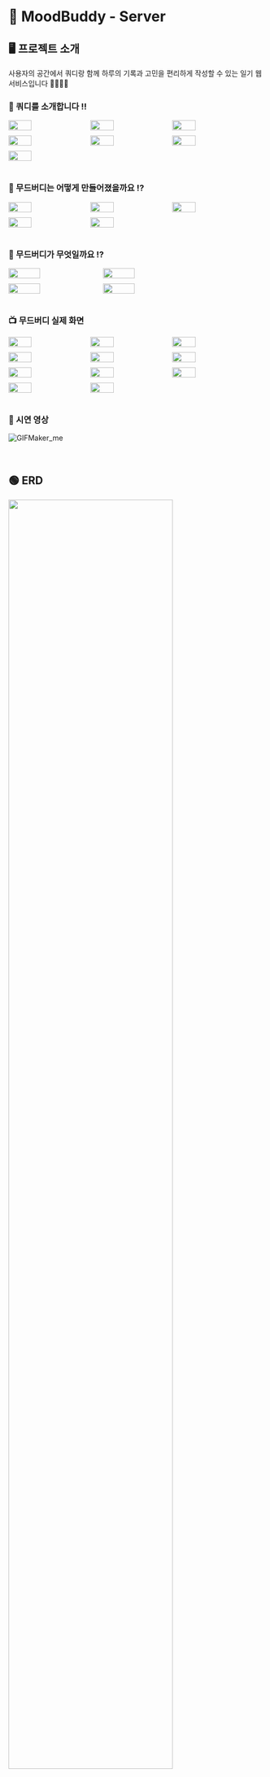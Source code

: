 # 📔 MoodBuddy - Server

## 🖥️ 프로젝트 소개
사용자의 공간에서 쿼디랑 함께 하루의 기록과 고민을 편리하게  작성할 수 있는 일기 웹 서비스입니다 👋🏾👋🏾


### 👤 쿼디를 소개합니다 ‼️
<div style="display: flex; flex-wrap: wrap; gap: 10px;">
  <img src="https://github.com/user-attachments/assets/2eba0acb-59a1-4c9c-af8b-1b1cc720e896" width="30%">
  <img src="https://github.com/user-attachments/assets/648cca1f-0ae2-418a-84d0-3746fdd5150e" width="30%">
  <img src="https://github.com/user-attachments/assets/5a006f54-4704-40a4-8b25-f2124188607a" width="30%">
  <img src="https://github.com/user-attachments/assets/591f895e-1bc1-4385-8f98-b0e7a621fc18" width="30%">
  <img src="https://github.com/user-attachments/assets/7f32a11b-5155-4b9a-8d5d-8cfd34e8666b" width="30%">
  <img src="https://github.com/user-attachments/assets/ac0d35ff-e729-4a12-837a-d19716f0f0be" width="30%">
  <img src="https://github.com/user-attachments/assets/71e6e131-0cef-4bcb-ad3d-affb4660ef4b" width="30%">
</div>
<br>

### 👤 무드버디는 어떻게 만들어졌을까요 ⁉️
<div style="display: flex; flex-wrap: wrap; gap: 10px;">
  <img src="https://github.com/user-attachments/assets/889f58fa-1ee6-4138-8662-7ba0a435f8a5" width="30%">
  <img src="https://github.com/user-attachments/assets/c8be4195-336d-46ce-bac7-22eac95b44f2" width="30%">
  <img src="https://github.com/user-attachments/assets/e1296015-bfe4-49b0-94c8-e4d38427bf78" width="30%">
  <img src="https://github.com/user-attachments/assets/ef256ad5-cb14-4444-a58f-ea07cf7c68ec" width="30%">
  <img src="https://github.com/user-attachments/assets/4e99e3e1-ce09-49b1-9036-89efde39a226" width="30%">
</div>
<br>

### 👤 무드버디가 무엇일까요 ⁉️
<div style="display: flex; flex-wrap: wrap; gap: 10px;">
  <img src="https://github.com/user-attachments/assets/42721689-93cd-4244-965c-8e0dce617cb9" width="35%">
  <img src="https://github.com/user-attachments/assets/592bdea0-8bf2-454e-a7dc-5b54542cd74d" width="35%">
  <img src="https://github.com/user-attachments/assets/3fd614fb-2a1e-41b6-bc65-a102fad6403d" width="35%">
  <img src="https://github.com/user-attachments/assets/5730a0df-b17c-4390-8afa-50c5267c1f10" width="35%">
</div>

<br>

### 📺 무드버디 실제 화면
<div style="display: flex; flex-wrap: wrap; gap: 10px;">
  <img src="https://github.com/user-attachments/assets/dc521e90-b4fd-4cd2-94e2-1e2d2a93dbbb" width="30%">
  <img src="https://github.com/user-attachments/assets/8db0dbf0-0c61-420b-9bb1-497f80b802dc" width="30%">
  <img src="https://github.com/user-attachments/assets/fe4a279c-d872-48eb-ab29-2de2627d7631" width="30%">
  <img src="https://github.com/user-attachments/assets/1d4a8bdc-5dc6-4015-861a-9f135cf07273" width="30%">
  <img src="https://github.com/user-attachments/assets/b91aeb51-91fe-4059-a2ca-01e257a7f166" width="30%">
  <img src="https://github.com/user-attachments/assets/3ec5da46-63de-4b67-99a3-aea10dd2477f" width="30%">
  <img src="https://github.com/user-attachments/assets/7e1354f8-dbb5-47f8-925a-f3e44304e068" width="30%">
  <img src="https://github.com/user-attachments/assets/73ad1b66-6ce5-4dc1-b5fd-f6b69f26f562" width="30%">
  <img src="https://github.com/user-attachments/assets/9e3b67a0-2eee-443f-ad79-c42af3acaad7" width="30%">
  <img src="https://github.com/user-attachments/assets/3d6159c0-b8f8-4f61-a8cf-dea0c27aa423" width="30%">
  <img src="https://github.com/user-attachments/assets/5ecc9021-4309-44a1-bf54-f585b7707b3d" width="30%">
</div>

<br>

### 🎥 시연 영상
![GIFMaker_me](https://github.com/user-attachments/assets/2a61f871-a1ca-402a-98a2-3643112e5b53)

<br>

## 🟢 ERD
<img src="https://github.com/user-attachments/assets/6a2597eb-ea4e-4bee-93e8-77b6b2bfbadc" width="80%">

<br>

## 🛠️ 아키텍처 
<img src="https://github.com/user-attachments/assets/13de24d9-5fd4-43c7-a5da-e324f6b4d867" width="80%">

<br>

## 🔥 TroubleShooting
- 정목(M-ung)
  - 📍 Service 계층이 무겁다면, Facade 패턴 어때?
    -  https://velog.io/@_mung/TroubleShooting-MoodBuddy-Service-%EA%B3%84%EC%B8%B5%EC%9D%B4-%EB%AC%B4%EA%B2%81%EB%8B%A4%EB%A9%B4-Facade-%ED%8C%A8%ED%84%B4-%EC%96%B4%EB%95%8C
  - 📍 사용자 피드백 🔊 : 일기 저장이 너무 느려요..😭😭
    -  https://velog.io/@_mung/TroubleShooting-MoodBuddy-%EC%82%AC%EC%9A%A9%EC%9E%90-%ED%94%BC%EB%93%9C%EB%B0%B1-%EC%9D%BC%EA%B8%B0-%EC%A0%80%EC%9E%A5%EC%9D%B4-%EB%84%88%EB%AC%B4-%EB%8A%90%EB%A0%A4%EC%9A%94
  - 📍 동시에 여러 기기로 일기에 접근한다면..?
    - https://velog.io/@_mung/TroubleShooting-MoodBuddy-%EB%8F%99%EC%8B%9C%EC%97%90-%EB%8B%A4%EB%A5%B8-%EA%B8%B0%EA%B8%B0-2%EB%8C%80%EB%A1%9C-%EC%9D%BC%EA%B8%B0%EC%97%90-%EC%A0%91%EA%B7%BC%ED%95%9C%EB%8B%A4%EB%A9%B4
  - 📍 너의 쿼디티아이는 뭐니?!
    - https://velog.io/@_mung/TroubleShooting-MoodBuddy-%EB%84%88%EC%9D%98-%EC%BF%BC%EB%94%94%ED%8B%B0%EC%95%84%EC%9D%B4%EB%8A%94-%EB%AD%90%EB%8B%88
  - 📍 쿼리 수를 2번 -> 1번, 얼마나 달라진다고?!
    - https://velog.io/@_mung/TroubleShooting-MoodBuddy-%EA%B0%9C%EC%9D%B8-%EA%B3%B5%EA%B0%84%EC%97%90%EC%84%9C%EC%9D%98-%EC%A1%B0%ED%9A%8C-%EC%96%B4%EB%96%BB%EA%B2%8C-%ED%95%B4%EC%95%BC-%ED%95%A0%EA%B9%8C-shken3hr
  - 📍 조회 속도를 높이기 위한 캐싱, 과연 정답일까?
    - https://velog.io/@_mung/TroubleShooting-MoodBuddy-%EA%B0%9C%EC%9D%B8-%EA%B3%B5%EA%B0%84%EC%97%90%EC%84%9C%EC%9D%98-%EC%A1%B0%ED%9A%8C-%EC%96%B4%EB%96%BB%EA%B2%8C-%ED%95%B4%EC%95%BC-%ED%95%A0%EA%B9%8C

## ✨ 성능 개선
- 정목(M-ung)
  - 📍 응답 시간 95.9% 개선 ♨️
    -  https://velog.io/@_mung/%EC%84%B1%EB%8A%A5-%ED%85%8C%EC%8A%A4%ED%8A%B8-MoodBuddy
  - 📍 90,000 쿼리 발생을 줄이다📉
    -  https://velog.io/@_mung/%EC%84%B1%EB%8A%A5-%EA%B0%9C%EC%84%A0-MoodBuddy-90000-%EC%BF%BC%EB%A6%AC-%EB%B0%9C%EC%83%9D%EC%9D%84-%EC%A4%84%EC%9D%B4%EB%8B%A4

<br>
<br>

<details>
  <summary> 💊 1차 개발 (⬇️ 눌러주세요‼️) </summary>
  
  ## 🕰️ 개발 기간
  * 24.03.01 - 24.07.27
  
  <br>
  
  ## ⚙️ 개발 환경
  - `Java 17`
  - **IDE** : IntelliJ IDEA
  - **Framework** : Springboot(3.2.6)
  - **Database** : MySQL
  - **ORM** : Hibernate (Spring Data JPA 사용)
  
  <br>
  
  ## 🧑‍🤝‍🧑 멤버 구성
  <p>
      <a href="https://github.com/M-ung">
        <img src="https://avatars.githubusercontent.com/u/126846468?v=4" width="100">
      </a>
      <a href="https://github.com/dylee00">
        <img src="https://avatars.githubusercontent.com/u/135154209?v=4" width="100">
      </a>
      <a href="https://github.com/zzammin">
        <img src="https://avatars.githubusercontent.com/u/105933726?v=4" width="100"> 
      </a>
  </p>
  
  <br>
  
  ## 📝 규칙
  
  - **커밋 컨벤션**
      - Feat: 새로운 기능 추가
      - Fix: 버그 수정
      - Docs: 문서 수정
      - Style: 코드 포맷팅, 세미콜론 누락, 코드 변경이 없는 경우
      - Refactor: 코드 리팩토링
      - Test: 테스트 코드, 리팩토링 테스트 코드 추가
      - Chore: 빌드 업무 수정, 패키지 매니저 수정
  
  - **Branch 규칙**
      - 각자의 깃 닉네임을 딴 branch 명을 사용한다.
      - 예시
          - git checkout -b mung
  
  - **Commit message 규칙**
      - 종류: 메시지
      - 예시
          - feat: 커밋 내용 - #브랜치명
          - feat: 로그인 구현 - #mung
  
  - **DTO 규칙**
      - 엔티티명 + Res/Req + 역할 + DTO
      - 예시
          - UserResSaveDTO
          - PostReqSaveDTO

</details>


<details>
  <summary> 💊 2차 개발 (⬇️ 눌러주세요‼️) </summary>
  
  ## 🕰️ 개발 기간
  * 24.08.01 - 진행 중
  
  <br>
  
  ## ⚙️ 개발 환경
  - `Java 21`
  - **IDE** : IntelliJ IDEA
  - **Framework** : Springboot(3.3.7)
  - **Database** : MySQL
  - **ORM** : Hibernate (Spring Data JPA 사용)
  
  <br>
  
  ## 🧑‍🤝‍🧑 멤버 구성
  <p>
      <a href="https://github.com/M-ung">
        <img src="https://avatars.githubusercontent.com/u/126846468?v=4" width="100">
      </a>
      <a href="https://github.com/zzammin">
        <img src="https://avatars.githubusercontent.com/u/105933726?v=4" width="100"> 
      </a>
  </p>
  
  <br>
  
  ## 📝 규칙
  
  - **커밋 컨벤션**
      - Feat: 새로운 기능 추가
      - Fix: 버그 수정
      - Docs: 문서 수정
      - Style: 코드 포맷팅, 세미콜론 누락, 코드 변경이 없는 경우
      - Refactor: 코드 리팩토링
      - Test: 테스트 코드, 리팩토링 테스트 코드 추가
      - Chore: 빌드 업무 수정, 패키지 매니저 수정
  
  - **Branch 규칙**
      - 각자의 깃 타입과 이슈번호를 딴 branch 명을 사용한다.
      - 예시
          - git checkout -b 타입/#이슈번호
          - git checkout -b feature/#5
  
  - **Commit message 규칙**
      - "타입(앞글자를 대문자로): 커밋 메세지 - #이슈번호" 형식으로 작성한다.
      - 예시
          - Feat: 커밋 내용 - #이슈번호
          - Feat: 로그인 구현 - #5
  
  - **DTO 규칙**
      - 엔티티명 + Res/Req + 역할 + DTO
      - 예시
          - UserResSaveDTO
          - PostReqSaveDTO
  
</details>

